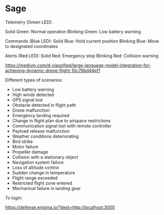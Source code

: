 # Sage

Telemetry (Green LED):

Solid Green: Normal operation
Blinking Green: Low battery warning

Commands (Blue LED):
Solid Blue: Hold current position
Blinking Blue: Move to designated coordinates

Alerts (Red LED):
Solid Red: Emergency stop
Blinking Red: Collision warning


https://medium.com/d-classified/large-language-model-integration-for-achieving-dynamic-drone-flight-10c76bd44ef1


Different types of scenarios:

- Low battery warning
- High winds detected
- GPS signal lost
- Obstacle detected in flight path
- Drone malfunction
- Emergency landing required
- Change in flight plan due to airspace restrictions
- Communication signal lost with remote controller
- Payload release malfunction
- Weather conditions deteriorating
- Bird strike
- Motor failure
- Propeller damage
- Collision with a stationary object
- Navigation system failure
- Loss of altitude control
- Sudden change in temperature
- Flight range exceeded
- Restricted flight zone entered
- Mechanical failure in landing gear


To login:

https://defense.enigma.io/?dest=http://localhost:3000
